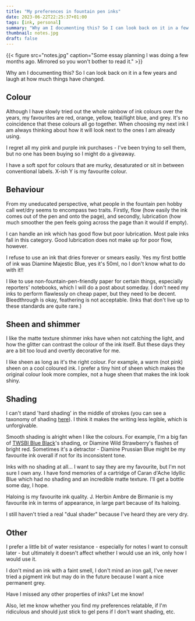 ```yaml
---
title: "My preferences in fountain pen inks"
date: 2023-06-22T22:25:37+01:00
tags: [ink, personal]
summary: "Why am I documenting this? So I can look back on it in a few years and laugh at how much things have changed."
thumbnail: notes.jpg
draft: false
---
```


{{< figure src="notes.jpg" caption="Some essay planning I was doing a few months ago. Mirrored so you won't bother to read it." >}}

Why am I documenting this? So I can look back on it in a few years and laugh at how much things have changed.

## Colour

Although I have slowly tried out the whole rainbow of ink colours over the years, my favourites are red, orange, yellow, teal/light blue, and grey. It's no coincidence that these colours all go together. When choosing my next ink I am always thinking about how it will look next to the ones I am already using.

I regret all my pink and purple ink purchases - I've been trying to sell them, but no one has been buying so I might do a giveaway.

I have a soft spot for colours that are murky, desaturated or sit in between conventional labels. X-ish Y is my favourite colour.

## Behaviour

From my uneducated perspective, what people in the fountain pen hobby call wet/dry seems to encompass two traits. Firstly, flow (how easily the ink comes out of the pen and onto the page), and secondly, lubrication (how much smoother the pen feels going across the page than it would if empty).

I can handle an ink which has good flow but poor lubrication. Most pale inks fall in this category. Good lubrication does not make up for poor flow, however.

I refuse to use an ink that dries forever or smears easily. Yes my first bottle of ink was Diamine Majestic Blue, yes it's 50ml, no I don't know what to do with it!!

I like to use non-fountain-pen-friendly paper for certain things, especially reporters' notebooks, which I will do a post about someday. I don't need my inks to perform flawlessly on cheap paper, but they need to be decent. Bleedthrough is okay, feathering is not acceptable. (Inks that don't live up to these standards are quite rare.)

## Sheen and shimmer

I like the matte texture shimmer inks have when not catching the light, and how the glitter can contrast the colour of the ink itself. But these days they are a bit too loud and overtly decorative for me.

I like sheen as long as it's the right colour. For example, a warm (not pink) sheen on a cool coloured ink. I prefer a tiny hint of sheen which makes the original colour look more complex, not a huge sheen that makes the ink look shiny.

## Shading

I can't stand 'hard shading' in the middle of strokes (you can see a taxonomy of shading [here](https://www.mnmlscholar.com/blog/3-2022-The-many-faces-of-shading-inks-or-my-love-affair-with-dry-inks)). I think it makes the writing less legible, which is unforgivable.

Smooth shading is alright when I like the colours. For example, I'm a big fan of [TWSBI Blue Black](/blog/twsbi-blue-black/)'s shading, or Diamine Wild Strawberry's flashes of bright red. Sometimes it's a detractor - Diamine Prussian Blue might be my favourite ink overall if not for its inconsistent tone.

Inks with no shading at all... I want to say they are my favourite, but I'm not sure I own any. I have fond memories of a cartridge of Caran d'Ache Idyllic Blue which had no shading and an incredible matte texture. I'll get a bottle some day, I hope.

Haloing is my favourite ink quality. J. Herbin Ambre de Birmanie is my favourite ink in terms of appearance, in large part because of its haloing.

I still haven't tried a real "dual shader" because I've heard they are very dry.

## Other

I prefer a little bit of water resistance - especially for notes I want to consult later - but ultimately it doesn't affect whether I would use an ink, only how I would use it.

I don't mind an ink with a faint smell, I don't mind an iron gall, I've never tried a pigment ink but may do in the future because I want a nice permanent grey.

Have I missed any other properties of inks? Let me know!

Also, let me know whether you find my preferences relatable, if I'm ridiculous and should just stick to gel pens if I don't want shading, etc.
